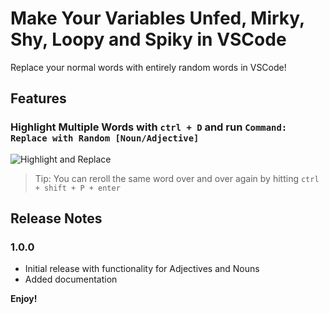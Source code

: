 # Make Your Variables Unfed, Mirky, Shy, Loopy and Spiky in VSCode

Replace your normal words with entirely random words in VSCode!

## Features

### Highlight Multiple Words with `ctrl + D` and run `Command: Replace with Random [Noun/Adjective]`

![Highlight and Replace](https://raw.githubusercontent.com/TacticalDan/WordGenerator/master/how-to.gif)

> Tip: You can reroll the same word over and over again by hitting `ctrl + shift + P + enter`

## Release Notes

### 1.0.0

* Initial release with functionality for Adjectives and Nouns
* Added documentation

**Enjoy!**
